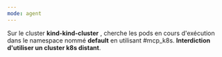 ```yaml
---
mode: agent
---
```

Sur le cluster __kind-kind-cluster__ , cherche les pods en cours d'exécution dans le namespace nommé __default__ en utilisant #mcp_k8s. **Interdiction d'utiliser un cluster k8s distant**.